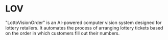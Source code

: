# LOV
"LottoVisionOrder" is an AI-powered computer vision system designed for lottery retailers. It automates the process of arranging lottery tickets based on the order in which customers fill out their numbers.
